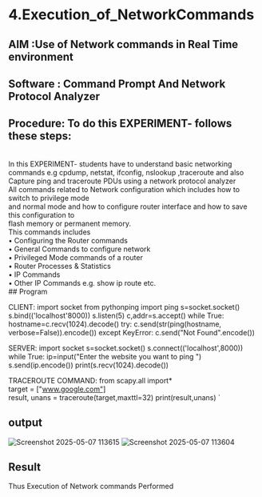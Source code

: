 
# 4.Execution_of_NetworkCommands
## AIM :Use of Network commands in Real Time environment
## Software : Command Prompt And Network Protocol Analyzer
## Procedure: To do this EXPERIMENT- follows these steps:
<BR>
In this EXPERIMENT- students have to understand basic networking commands e.g cpdump, netstat, ifconfig, nslookup ,traceroute and also Capture ping and traceroute PDUs using a network protocol analyzer 
<BR>
All commands related to Network configuration which includes how to switch to privilege mode
<BR>
and normal mode and how to configure router interface and how to save this configuration to
<BR>
flash memory or permanent memory.
<BR>
This commands includes
<BR>
• Configuring the Router commands
<BR>
• General Commands to configure network
<BR>
• Privileged Mode commands of a router 
<BR>
• Router Processes & Statistics
<BR>
• IP Commands
<BR>
• Other IP Commands e.g. show ip route etc.
<BR>
## Program

CLIENT:
 import socket 
from pythonping import ping 
s=socket.socket() 
s.bind(('localhost'8000)) 
s.listen(5) 
c,addr=s.accept() 
while True: 
hostname=c.recv(1024).decode() 
try: 
c.send(str(ping(hostname, verbose=False)).encode()) 
except KeyError: 
c.send("Not Found".encode())


SERVER:
import socket 
s=socket.socket() 
s.connect(('localhost',8000)) 
while True: 
ip=input("Enter the website you want to ping ") 
s.send(ip.encode()) 
print(s.recv(1024).decode())

TRACEROUTE COMMAND:
 from scapy.all import*     
target = ["www.google.com"]     
result, unans = traceroute(target,maxttl=32) 
print(result,unans)       `

## output 
![Screenshot 2025-05-07 113615](https://github.com/user-attachments/assets/b5fd2339-cffc-4b0b-8824-3a58e60ea757)
![Screenshot 2025-05-07 113604](https://github.com/user-attachments/assets/991f4d63-621f-4018-ab2f-d1737a5fbf0e)




## Result
Thus Execution of Network commands Performed 
